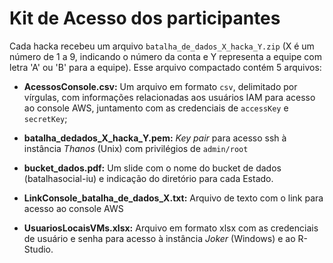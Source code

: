 # Kit de Acesso dos participantes

Cada hacka recebeu um arquivo `batalha_de_dados_X_hacka_Y.zip` (X é um número de 1 a 9, indicando o número da conta e Y representa a equipe com letra 'A' ou 'B' para a equipe). Esse arquivo compactado contém 5 arquivos:

- **AcessosConsole.csv:** Um arquivo em formato `csv`, delimitado por vírgulas, com informações relacionadas aos usuários IAM para acesso ao console AWS, juntamento com as credenciais de `accessKey` e `secretKey`;

- **batalha_dedados_X_hacka_Y.pem:** *Key pair* para acesso ssh à instância *Thanos* (Unix) com privilégios de `admin/root`

- **bucket_dados.pdf:** Um slide com o nome do bucket de dados (batalhasocial-iu) e indicação do diretório para cada Estado.

- **LinkConsole_batalha_de_dados_X.txt:** Arquivo de texto com o link para acesso ao console AWS

- **UsuariosLocaisVMs.xlsx:** Arquivo em formato xlsx com as credenciais de usuário e senha para acesso à instância *Joker* (Windows) e ao R-Studio.
